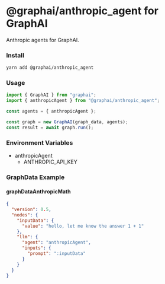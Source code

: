 
# @graphai/anthropic_agent for GraphAI

Anthropic agents for GraphAI.

### Install

```sh
yarn add @graphai/anthropic_agent
```


### Usage

```typescript
import { GraphAI } from "graphai";
import { anthropicAgent } from "@graphai/anthropic_agent";

const agents = { anthropicAgent };

const graph = new GraphAI(graph_data, agents);
const result = await graph.run();
```

### Environment Variables
 - anthropicAgent
   - ANTHROPIC_API_KEY



### GraphData Example

#### graphDataAnthropicMath
```json
{
  "version": 0.5,
  "nodes": {
    "inputData": {
      "value": "hello, let me know the answer 1 + 1"
    },
    "llm": {
      "agent": "anthropicAgent",
      "inputs": {
        "prompt": ":inputData"
      }
    }
  }
}
```




